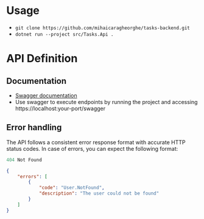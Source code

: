 # Usage
- `git clone https://github.com/mihaicaragheorghe/tasks-backend.git`
- `dotnet run --project src/Tasks.Api .`

# API Definition
## Documentation
- [Swagger documentation](https://app.swaggerhub.com/apis-docs/MIHAICARAGHEORGHE96/tasks-api/v1)
- Use swagger to execute endpoints by running the project and accessing https://localhost:your-port/swagger

## Error handling
The API follows a consistent error response format with accurate HTTP status codes. In case of errors, you can expect the following format:
``` js
404 Not Found
```
```json
{
    "errors": [
        {
            "code": "User.NotFound",
            "description": "The user could not be found"
        }
    ]
}
```
